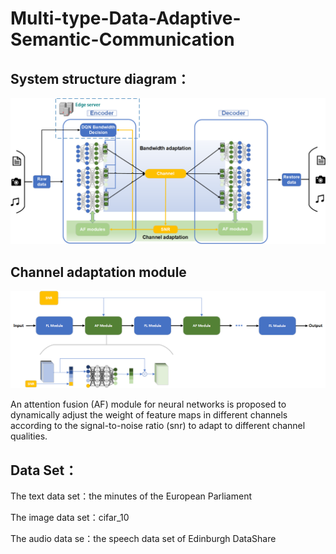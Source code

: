 # Multi-type-Data-Adaptive-Semantic-Communication

## System structure diagram：

![](img/system.png)

## Channel adaptation module

![](img/AF.png)

An attention fusion (AF) module for neural networks is proposed to dynamically adjust the weight of feature maps in different channels according to the signal-to-noise ratio (snr) to adapt to different channel qualities.

## Data Set：

The text data set：the minutes of the European Parliament

The image data set：cifar_10

The audio data se：the speech data set of Edinburgh DataShare
